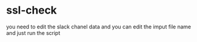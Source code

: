 # ssl-check
you need to edit the slack chanel data and 
you can edit the imput file name and just run the script
